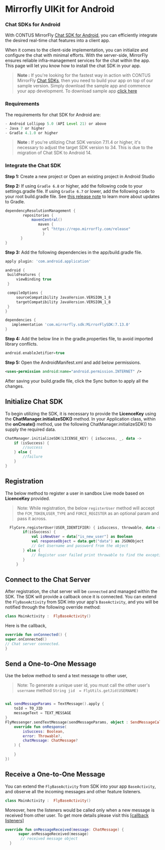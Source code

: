 # Mirrorfly UIKit for Android

### Chat SDKs for Android

With CONTUS MirrorFly <a href="https://www.mirrorfly.com/docs/chat/android/v3/quick-start/" target="_self">Chat SDK for Android</a>, you can efficiently integrate the desired real-time chat features into a client app.

When it comes to the client-side implementation, you can initialize and configure the chat with minimal efforts. With the server-side, MirrorFly ensures reliable infra-management services for the chat within the app. This page will let you know how to install the chat SDK in your app.

> **Note :** If you're looking for the fastest way in action with CONTUS MirrorFly <a href="https://www.mirrorfly.com/chat-api-solution.php" target="_self">Chat SDKs</a>, then you need to build your app on top of our sample version. Simply download the sample app and commence your app development. To download sample app <a href="https://github.com/MirrorFly/-MirrorFly-Android-Sample-V2" target="_blank">click here</a>


### Requirements
The requirements for chat SDK for Android are:
```groovy
- Android Lollipop 5.0 (API Level 21) or above
- Java 7 or higher
- Gradle 4.1.0 or higher
```
> **Note :** If you're utilizing Chat SDK version 7.11.4 or higher, it's necessary to adjust the target SDK version to 34. This is due to the migration of Chat SDK to Android 14.

### Integrate the Chat SDK

**Step 1:** Create a new project or Open an existing project in Android Studio

**Step 2:** If using `Gradle 6.8` or higher, add the following code to your settings.gradle file. If using `Gradle 6.7` or lower, add the following code to your root build.gradle file. See <a href="https://docs.gradle.org/6.8/release-notes.html#dm-features" target="_self">this release note</a> to learn more about updates to Gradle.

```gradle
dependencyResolutionManagement {
        repositories {
            mavenCentral()
               maven {
                 url "https://repo.mirrorfly.com/release"
                 }
       }
}
   ```

**Step 3:** Add the following dependencies in the app/build.gradle file.
   ```gradle
 apply plugin: 'com.android.application'

android {
    buildFeatures {
        viewBinding true
    }

    compileOptions {
        sourceCompatibility JavaVersion.VERSION_1_8
        targetCompatibility JavaVersion.VERSION_1_8
    }
}

dependencies {
      implementation 'com.mirrorfly.sdk:MirrorFlySDK:7.13.0'
}
   ```

**Step 4:** Add the below line in the gradle.properties file, to avoid imported library conflicts.
   ```gradle
   android.enableJetifier=true
   ```

**Step 5:** Open the AndroidManifest.xml and add below permissions.
   ```xml
   <uses-permission android:name="android.permission.INTERNET" />
   ```
After saving your build.gradle file, click the Sync button to apply all the changes.


## Initialize Chat SDK

To begin utilizing the SDK, it is necessary to provide the **LicenceKey** using the **ChatManager.initializeSDK()** method. In your Application class, within the **onCreate()** method, use the following ChatManager.initializeSDK() to supply the required data.
```kotlin
ChatManager.initializeSDK(LICENSE_KEY) { isSuccess, _, data -> 
    if (isSuccess) {
        //success
    } else {
        //failure
    }
}
```

## Registration

The below method to register a user in sandbox Live mode based on **LicenceKey** provided.

>Note: While registration, the below `registerUser` method will accept the `FCM_TOKEN`,`USER_TYPE` and `FORCE_REGISTER` as an optional param and pass it across.

```kotlin
  FlyCore.registerUser(USER_IDENTIFIER) { isSuccess, throwable, data ->
        if(isSuccess) {
            val isNewUser = data["is_new_user"] as Boolean
            val responseObject = data.get("data") as JSONObject
            // Get Username and password from the object
        } else {
            // Register user failed print throwable to find the exception details.
        }       
     }
```


## Connect to the Chat Server

After registration, the chat server will be `connected` and managed within the SDK. The SDK will provide a callback once it is connected. You can extend the `FlyBaseActivity` from SDK into your app's `BaseActivity`, and you will be notified through the following override method:

```kotlin
class MainActivity :  FlyBaseActivity()
   ```
Here is the callback,
```kotlin
override fun onConnected() {
super.onConnected()
// Chat server connected.
}
```


## Send a One-to-One Message

Use the below method to send a text message to other user,

>Note: To generate a unique user id, you must call the other user's `username` method `String jid  = FlyUtils.getJid(USERNAME)`

```kotlin

val sendMessageParams = TextMessage().apply {
    toId = TO_JID
    messageText = TEXT_MESSAGE
}
FlyMessenger.sendTextMessage(sendMessageParams, object : SendMessageCallback {
    override fun onResponse(
        isSuccess: Boolean,
        error: Throwable?,
        chatMessage: ChatMessage?
    ) {
    
    }
})
 ```

## Receive a One-to-One Message

You can extend the `FlyBaseActivity` from SDK into your app `BaseActivity`, and observe all the incoming messages and other feature listeners.

```kotlin
class MainActivity :  FlyBaseActivity()
   ```

Moreover, here the listeners would be called only when a new message is received from other user. To get more details please visit this <a href="https://www.mirrorfly.com/docs/chat/android/v3/callback-listeners/#observing-the-message-events" target="_self"> [callback listeners] </a>

```kotlin
override fun onMessageReceived(message: ChatMessage) {
      super.onMessageReceived(message)
       // received message object
  }
  ```
